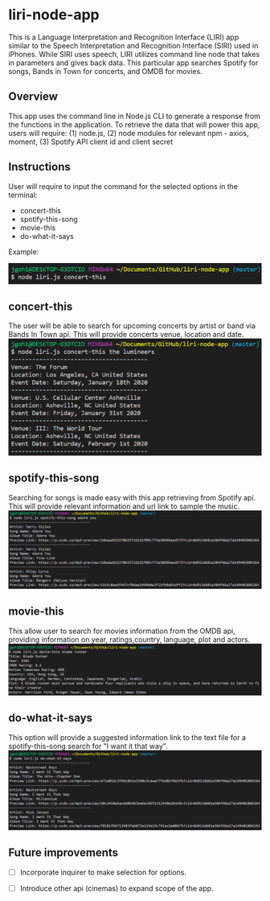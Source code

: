 # liri-node-app
This is a Language Interpretation and Recognition Interface (LIRI) app similar to the Speech Interpretation and Recognition Interface (SIRI) used in iPhones. While SIRI uses speech, LIRI utilizes command line node that takes in parameters and gives back data. This particular app searches Spotify for songs, Bands in Town for concerts, and OMDB for movies.

## Overview
This app uses the command line in Node.js CLI to generate a response from the functions in the application. To retrieve the data that will power this app, users will require:
 (1) node.js, 
 (2) node modules for relevant npm - axios, moment, 
 (3) Spotify API client id and client secret

## Instructions
User will require to input the command for the selected options in the terminal:
- concert-this
- spotify-this-song
- movie-this
- do-what-it-says

Example:

![concert](images/concert-this.png)

## concert-this
The user will be able to search for upcoming concerts by artist or band via Bands In Town api. This will provide concerts venue, location and date.
![concert2](images/concert-this2.png)

## spotify-this-song
Searching for songs is made easy with this app retrieving from Spotify api. This will provide relevant information and url link to sample the music.
![song2](images/spotify-this-song2.png)

## movie-this
This allow user to search for movies information from the OMDB api, providing information on year, ratings,country, language, plot and actors.
![movie2](images/movie-this2.png)

## do-what-it-says
This option will provide a suggested information link to the text file for a spotify-this-song search for "I want it that way".
![do-what-it-says2](images/do-what-it-says2.png)

## Future improvements
- [ ] Incorporate inquirer to make selection for options.

- [ ] Introduce other api (cinemas) to expand scope of the app.

